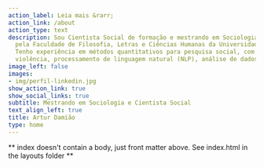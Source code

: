 ```yaml
---
action_label: Leia mais &rarr;
action_link: /about
action_type: text
description: Sou Cientista Social de formação e mestrando em Sociologia, ambos
  pela Faculdade de Filosofia, Letras e Ciências Humanas da Universidade de São Paulo (FFLCH/USP).
  Tenho experiência em métodos quantitativos para pesquisa social, com ênfase em estudos de
  violência, processamento de linguagem natural (NLP), análise de dados sociais e geoespaciais.
image_left: false
images:
- img/perfil-linkedin.jpg
show_action_link: true
show_social_links: true
subtitle: Mestrando em Sociologia e Cientista Social
text_align_left: true
title: Artur Damião
type: home
---
```


** index doesn't contain a body, just front matter above.
See index.html in the layouts folder **
